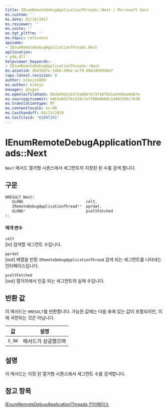 ```yaml
---
title: IEnumRemoteDebugApplicationThreads::Next | Microsoft Docs
ms.custom: ''
ms.date: 01/18/2017
ms.reviewer: ''
ms.suite: ''
ms.tgt_pltfrm: ''
ms.topic: reference
apiname:
- IEnumRemoteDebugApplicationThreads.Next
apilocation:
- pdm.dll
helpviewer_keywords:
- IEnumRemoteDebugApplicationThreads::Next
ms.assetid: d8d10d7e-3468-49be-acf9-d842db9940e7
caps.latest.revision: 8
author: mikejo5000
ms.author: mikejo
manager: ghogen
ms.openlocfilehash: 0bde09e2c8372e0bb7e73fabfbd1ad4d9aa6467e
ms.sourcegitcommit: 94b3a052fb1229c7e7f8804b09c1d403385c7630
ms.translationtype: MT
ms.contentlocale: ko-KR
ms.lasthandoff: 04/23/2019
ms.locfileid: "62807201"
---
```

# <a name="ienumremotedebugapplicationthreadsnext"></a>IEnumRemoteDebugApplicationThreads::Next
`Next` 메서드 열거형 시퀀스에서 세그먼트의 지정된 된 수를 검색 합니다.  
  
## <a name="syntax"></a>구문  
  
```cpp
HRESULT Next(  
   ULONG                            celt,  
   IRemoteDebugApplicationThread**  pprdat,  
   ULONG*                           pceltFetched  
);  
```  
  
#### <a name="parameters"></a>매개 변수  
 `celt`  
 [in] 검색할 세그먼트 수입니다.  
  
 `pprdat`  
 [out] 배열을 반환 `IRemoteDebugApplicationThread` 검색 되는 세그먼트를 나타내는 인터페이스입니다.  
  
 `pceltFetched`  
 [out] 열거자에서 인출 되는 세그먼트의 실제 수입니다.  
  
## <a name="return-value"></a>반환 값  
 이 메서드는 `HRESULT`를 반환합니다. 가능한 값에는 다음 표에 있는 값이 포함되지만, 이에 국한되는 것은 아닙니다.  
  
|값|설명|  
|-----------|-----------------|  
|`S_OK`|메서드가 성공했으며|  
  
## <a name="remarks"></a>설명  
 이 메서드는 지정 된 열거형 시퀀스에서 세그먼트 수를 검색합니다.  
  
## <a name="see-also"></a>참고 항목  
 [IEnumRemoteDebugApplicationThreads 인터페이스](../../winscript/reference/ienumremotedebugapplicationthreads-interface.md)